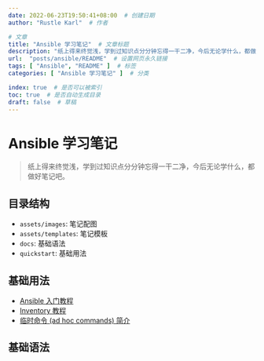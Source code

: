 ```yaml
---
date: 2022-06-23T19:50:41+08:00  # 创建日期
author: "Rustle Karl"  # 作者

# 文章
title: "Ansible 学习笔记"  # 文章标题
description: "纸上得来终觉浅，学到过知识点分分钟忘得一干二净，今后无论学什么，都做好笔记吧。"
url:  "posts/ansible/README"  # 设置网页永久链接
tags: [ "Ansible", "README" ]  # 标签
categories: [ "Ansible 学习笔记" ]  # 分类

index: true  # 是否可以被索引
toc: true  # 是否自动生成目录
draft: false  # 草稿
---
```


# Ansible 学习笔记

> 纸上得来终觉浅，学到过知识点分分钟忘得一干二净，今后无论学什么，都做好笔记吧。

## 目录结构

- `assets/images`: 笔记配图
- `assets/templates`: 笔记模板
- `docs`: 基础语法
- `quickstart`: 基础用法

## 基础用法

- [Ansible 入门教程](quickstart/README.md)
- [Inventory 教程](quickstart/intro_inventory.md)
- [临时命令 (ad hoc commands) 简介](quickstart/intro_adhoc.md)

## 基础语法
